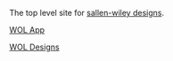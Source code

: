 The top level site for [sallen-wiley designs](https://sallen-wiley.github.io/).

[WOL App](https://sallen-wiley.github.io/wol-app/)

[WOL Designs](https://sallen-wiley.github.io/wol/)
